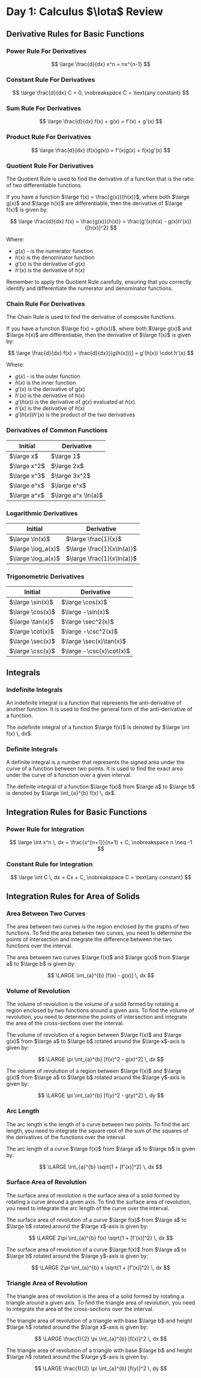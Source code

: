 # Day 1: Calculus $\Iota$ Review

## Derivative Rules for Basic Functions

### Power Rule For Derivatives

$$
\large
\frac{d}{dx} x^n = nx^{n-1}
$$

### Constant Rule For Derivatives

$$
\large
\frac{d}{dx} C = 0, \nobreakspace C = \text{any constant}
$$

### Sum Rule For Derivatives

$$
\large
\frac{d}{dx} f(x) + g(x) = f'(x) + g'(x)
$$

### Product Rule For Derivatives

$$
\large
\frac{d}{dx} (f(x)g(x)) = f'(x)g(x) + f(x)g'(x)
$$

### Quotient Rule For Derivatives

The Quotient Rule is used to find the derivative of a function that is the ratio of two differentiable functions.

If you have a function $\large f(x) = \frac{g(x)}{h(x)}$, where both $\large g(x)$ and $\large h(x)$ are differentiable, then the derivative of $\large f(x)$ is given by:

$$
\large
\frac{d}{dx} f(x) = \frac{g(x)}{h(x)} = \frac{g'(x)h(x) - g(x)h'(x)}{[h(x)]^2}
$$

Where:

- $g(x)$ - is the numerator function
- $h(x)$ is the denominator function
- $g'(x)$ is the derivative of $g(x)$
- $h'(x)$ is the derivative of $h(x)$

Remember to apply the Quotient Rule carefully, ensuring that you correctly identify and differentiate the numerator and denominator functions.

### Chain Rule For Derivatives

The Chain Rule is used to find the derivative of composite functions.

If you have a function $\large f(x) = g(h(x))$, where both $\large g(x)$ and $\large h(x)$ are differentiable, then the derivative of $\large f(x)$ is given by:

$$
\large
\frac{d}{dx} f(x) = \frac{d}{dx}[{g(h(x))}] = g'(h(x)) \cdot h'(x)
$$

Where:

- $g(x)$ - is the outer function
- $h(x)$ is the inner function
- $g'(x)$ is the derivative of $g(x)$
- $h'(x)$ is the derivative of $h(x)$
- $g'(h(x))$ is the derivative of $g(x)$ evaluated at $h(x)$
- $h'(x)$ is the derivative of $h(x)$
- $g'(h(x))h'(x)$ is the product of the two derivatives

### Derivatives of Common Functions

| Initial      | Derivative          |
| ------------ | ------------------- |
| $\large x$   | $\large 1$          |
| $\large x^2$ | $\large 2x$         |
| $\large x^3$ | $\large 3x^2$       |
| $\large e^x$ | $\large e^x$        |
| $\large a^x$ | $\large a^x \ln(a)$ |

### Logarithmic Derivatives

| Initial            | Derivative                 |
| ------------------ | -------------------------- |
| $\large \ln(x)$    | $\large \frac{1}{x}$       |
| $\large \log_a(x)$ | $\large \frac{1}{x\ln(a)}$ |
| $\large \log_a(x)$ | $\large \frac{1}{x\ln(a)}$ |

### Trigonometric Derivatives

| Initial          | Derivative               |
| ---------------- | ------------------------ |
| $\large \sin(x)$ | $\large \cos(x)$         |
| $\large \cos(x)$ | $\large -\sin(x)$        |
| $\large \tan(x)$ | $\large \sec^2(x)$       |
| $\large \cot(x)$ | $\large -\csc^2(x)$      |
| $\large \sec(x)$ | $\large \sec(x)\tan(x)$  |
| $\large \csc(x)$ | $\large -\csc(x)\cot(x)$ |

## Integrals

### Indefinite Integrals

An indefinite integral is a function that represents the anti-derivative of another function. It is used to find the general form of the anti-derivative of a function.

The indefinite integral of a function $\large f(x)$ is denoted by $\large \int f(x) \, dx$.

### Definite Integrals

A definite integral is a number that represents the signed area under the curve of a function between two points. It is used to find the exact area under the curve of a function over a given interval.

The definite integral of a function $\large f(x)$ from $\large a$ to $\large b$ is denoted by $\large \int_{a}^{b} f(x) \, dx$.

## Integration Rules for Basic Functions

### Power Rule for Integration

$$
\large
\int x^n \, dx = \frac{x^{n+1}}{n+1} + C, \nobreakspace n \neq -1
$$

### Constant Rule for Integration

$$
\large
\int C \, dx = Cx + C, \nobreakspace C = \text{any constant}
$$

## Integration Rules for Area of Solids

### Area Between Two Curves

The area between two curves is the region enclosed by the graphs of two functions. To find the area between two curves, you need to determine the points of intersection and integrate the difference between the two functions over the interval.

The area between two curves $\large f(x)$ and $\large g(x)$ from $\large a$ to $\large b$ is given by:

$$
\LARGE
\int_{a}^{b} [f(x) - g(x)] \, dx
$$

### Volume of Revolution

The volume of revolution is the volume of a solid formed by rotating a region enclosed by two functions around a given axis. To find the volume of revolution, you need to determine the points of intersection and integrate the area of the cross-sections over the interval.

The volume of revolution of a region between $\large f(x)$ and $\large g(x)$ from $\large a$ to $\large b$ rotated around the $\large x$-axis is given by:

$$
\LARGE
\pi \int_{a}^{b} [f(x)^2 - g(x)^2] \, dx
$$

The volume of revolution of a region between $\large f(x)$ and $\large g(x)$ from $\large a$ to $\large b$ rotated around the $\large y$-axis is given by:

$$
\LARGE
\pi \int_{a}^{b} [f(y)^2 - g(y)^2] \, dy
$$

### Arc Length

The arc length is the length of a curve between two points. To find the arc length, you need to integrate the square root of the sum of the squares of the derivatives of the functions over the interval.

The arc length of a curve $\large f(x)$ from $\large a$ to $\large b$ is given by:

$$
\LARGE
\int_{a}^{b} \sqrt{1 + [f'(x)]^2} \, dx
$$

### Surface Area of Revolution

The surface area of revolution is the surface area of a solid formed by rotating a curve around a given axis. To find the surface area of revolution, you need to integrate the arc length of the curve over the interval.

The surface area of revolution of a curve $\large f(x)$ from $\large a$ to $\large b$ rotated around the $\large x$-axis is given by:

$$
\LARGE
2\pi \int_{a}^{b} f(x) \sqrt{1 + [f'(x)]^2} \, dx
$$

The surface area of revolution of a curve $\large f(x)$ from $\large a$ to $\large b$ rotated around the $\large y$-axis is given by:

$$
\LARGE
2\pi \int_{a}^{b} x \sqrt{1 + [f'(x)]^2} \, dx
$$

### Triangle Area of Revolution

The triangle area of revolution is the area of a solid formed by rotating a triangle around a given axis. To find the triangle area of revolution, you need to integrate the area of the cross-sections over the interval.

The triangle area of revolution of a triangle with base $\large b$ and height $\large h$ rotated around the $\large x$-axis is given by:

$$
\LARGE
\frac{1}{2} \pi \int_{a}^{b} [f(x)]^2 \, dx
$$

The triangle area of revolution of a triangle with base $\large b$ and height $\large h$ rotated around the $\large y$-axis is given by:

$$
\LARGE
\frac{1}{2} \pi \int_{a}^{b} [f(y)]^2 \, dy
$$